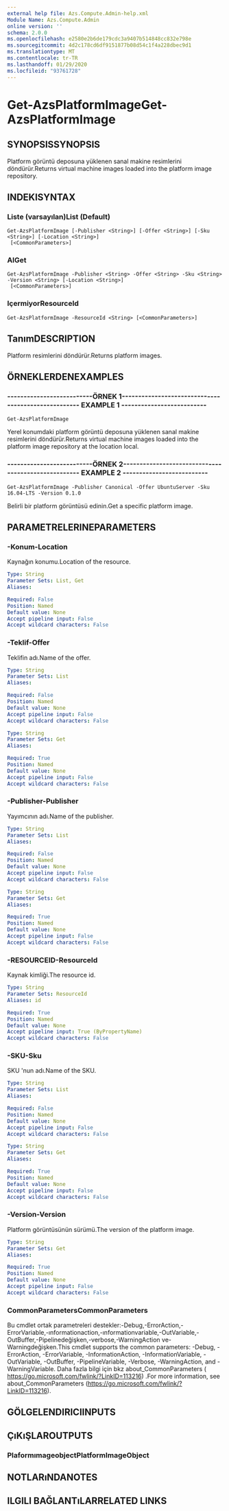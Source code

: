 ```yaml
---
external help file: Azs.Compute.Admin-help.xml
Module Name: Azs.Compute.Admin
online version: ''
schema: 2.0.0
ms.openlocfilehash: e2580e2b6de179cdc3a9407b514848cc832e798e
ms.sourcegitcommit: 4d2c178cd6df9151877b08d54c1f4a228dbec9d1
ms.translationtype: MT
ms.contentlocale: tr-TR
ms.lasthandoff: 01/29/2020
ms.locfileid: "93761728"
---
```

# <span data-ttu-id="2cc89-101">Get-AzsPlatformImage</span><span class="sxs-lookup"><span data-stu-id="2cc89-101">Get-AzsPlatformImage</span></span>

## <span data-ttu-id="2cc89-102">SYNOPSIS</span><span class="sxs-lookup"><span data-stu-id="2cc89-102">SYNOPSIS</span></span>
<span data-ttu-id="2cc89-103">Platform görüntü deposuna yüklenen sanal makine resimlerini döndürür.</span><span class="sxs-lookup"><span data-stu-id="2cc89-103">Returns virtual machine images loaded into the platform image repository.</span></span>

## <span data-ttu-id="2cc89-104">INDEKI</span><span class="sxs-lookup"><span data-stu-id="2cc89-104">SYNTAX</span></span>

### <span data-ttu-id="2cc89-105">Liste (varsayılan)</span><span class="sxs-lookup"><span data-stu-id="2cc89-105">List (Default)</span></span>
```
Get-AzsPlatformImage [-Publisher <String>] [-Offer <String>] [-Sku <String>] [-Location <String>]
 [<CommonParameters>]
```

### <span data-ttu-id="2cc89-106">Al</span><span class="sxs-lookup"><span data-stu-id="2cc89-106">Get</span></span>
```
Get-AzsPlatformImage -Publisher <String> -Offer <String> -Sku <String> -Version <String> [-Location <String>]
 [<CommonParameters>]
```

### <span data-ttu-id="2cc89-107">Içermiyor</span><span class="sxs-lookup"><span data-stu-id="2cc89-107">ResourceId</span></span>
```
Get-AzsPlatformImage -ResourceId <String> [<CommonParameters>]
```

## <span data-ttu-id="2cc89-108">Tanım</span><span class="sxs-lookup"><span data-stu-id="2cc89-108">DESCRIPTION</span></span>
<span data-ttu-id="2cc89-109">Platform resimlerini döndürür.</span><span class="sxs-lookup"><span data-stu-id="2cc89-109">Returns platform images.</span></span>

## <span data-ttu-id="2cc89-110">ÖRNEKLERDEN</span><span class="sxs-lookup"><span data-stu-id="2cc89-110">EXAMPLES</span></span>

### <span data-ttu-id="2cc89-111">--------------------------ÖRNEK 1--------------------------</span><span class="sxs-lookup"><span data-stu-id="2cc89-111">-------------------------- EXAMPLE 1 --------------------------</span></span>
```
Get-AzsPlatformImage
```

<span data-ttu-id="2cc89-112">Yerel konumdaki platform görüntü deposuna yüklenen sanal makine resimlerini döndürür.</span><span class="sxs-lookup"><span data-stu-id="2cc89-112">Returns virtual machine images loaded into the platform image repository at the location local.</span></span>

### <span data-ttu-id="2cc89-113">--------------------------ÖRNEK 2--------------------------</span><span class="sxs-lookup"><span data-stu-id="2cc89-113">-------------------------- EXAMPLE 2 --------------------------</span></span>
```
Get-AzsPlatformImage -Publisher Canonical -Offer UbuntuServer -Sku 16.04-LTS -Version 0.1.0
```

<span data-ttu-id="2cc89-114">Belirli bir platform görüntüsü edinin.</span><span class="sxs-lookup"><span data-stu-id="2cc89-114">Get a specific platform image.</span></span>

## <span data-ttu-id="2cc89-115">PARAMETRELERINE</span><span class="sxs-lookup"><span data-stu-id="2cc89-115">PARAMETERS</span></span>

### <span data-ttu-id="2cc89-116">-Konum</span><span class="sxs-lookup"><span data-stu-id="2cc89-116">-Location</span></span>
<span data-ttu-id="2cc89-117">Kaynağın konumu.</span><span class="sxs-lookup"><span data-stu-id="2cc89-117">Location of the resource.</span></span>

```yaml
Type: String
Parameter Sets: List, Get
Aliases: 

Required: False
Position: Named
Default value: None
Accept pipeline input: False
Accept wildcard characters: False
```

### <span data-ttu-id="2cc89-118">-Teklif</span><span class="sxs-lookup"><span data-stu-id="2cc89-118">-Offer</span></span>
<span data-ttu-id="2cc89-119">Teklifin adı.</span><span class="sxs-lookup"><span data-stu-id="2cc89-119">Name of the offer.</span></span>

```yaml
Type: String
Parameter Sets: List
Aliases: 

Required: False
Position: Named
Default value: None
Accept pipeline input: False
Accept wildcard characters: False
```

```yaml
Type: String
Parameter Sets: Get
Aliases: 

Required: True
Position: Named
Default value: None
Accept pipeline input: False
Accept wildcard characters: False
```

### <span data-ttu-id="2cc89-120">-Publisher</span><span class="sxs-lookup"><span data-stu-id="2cc89-120">-Publisher</span></span>
<span data-ttu-id="2cc89-121">Yayımcının adı.</span><span class="sxs-lookup"><span data-stu-id="2cc89-121">Name of the publisher.</span></span>

```yaml
Type: String
Parameter Sets: List
Aliases: 

Required: False
Position: Named
Default value: None
Accept pipeline input: False
Accept wildcard characters: False
```

```yaml
Type: String
Parameter Sets: Get
Aliases: 

Required: True
Position: Named
Default value: None
Accept pipeline input: False
Accept wildcard characters: False
```

### <span data-ttu-id="2cc89-122">-RESOURCEID</span><span class="sxs-lookup"><span data-stu-id="2cc89-122">-ResourceId</span></span>
<span data-ttu-id="2cc89-123">Kaynak kimliği.</span><span class="sxs-lookup"><span data-stu-id="2cc89-123">The resource id.</span></span>

```yaml
Type: String
Parameter Sets: ResourceId
Aliases: id

Required: True
Position: Named
Default value: None
Accept pipeline input: True (ByPropertyName)
Accept wildcard characters: False
```

### <span data-ttu-id="2cc89-124">-SKU</span><span class="sxs-lookup"><span data-stu-id="2cc89-124">-Sku</span></span>
<span data-ttu-id="2cc89-125">SKU 'nun adı.</span><span class="sxs-lookup"><span data-stu-id="2cc89-125">Name of the SKU.</span></span>

```yaml
Type: String
Parameter Sets: List
Aliases: 

Required: False
Position: Named
Default value: None
Accept pipeline input: False
Accept wildcard characters: False
```

```yaml
Type: String
Parameter Sets: Get
Aliases: 

Required: True
Position: Named
Default value: None
Accept pipeline input: False
Accept wildcard characters: False
```

### <span data-ttu-id="2cc89-126">-Version</span><span class="sxs-lookup"><span data-stu-id="2cc89-126">-Version</span></span>
<span data-ttu-id="2cc89-127">Platform görüntüsünün sürümü.</span><span class="sxs-lookup"><span data-stu-id="2cc89-127">The version of the platform image.</span></span>

```yaml
Type: String
Parameter Sets: Get
Aliases: 

Required: True
Position: Named
Default value: None
Accept pipeline input: False
Accept wildcard characters: False
```

### <span data-ttu-id="2cc89-128">CommonParameters</span><span class="sxs-lookup"><span data-stu-id="2cc89-128">CommonParameters</span></span>
<span data-ttu-id="2cc89-129">Bu cmdlet ortak parametreleri destekler:-Debug,-ErrorAction,-ErrorVariable,-ınformationaction,-ınformationvariable,-OutVariable,-OutBuffer,-Pipelinedeğişken,-verbose,-WarningAction ve-Warningdeğişken.</span><span class="sxs-lookup"><span data-stu-id="2cc89-129">This cmdlet supports the common parameters: -Debug, -ErrorAction, -ErrorVariable, -InformationAction, -InformationVariable, -OutVariable, -OutBuffer, -PipelineVariable, -Verbose, -WarningAction, and -WarningVariable.</span></span> <span data-ttu-id="2cc89-130">Daha fazla bilgi için bkz about_CommonParameters ( https://go.microsoft.com/fwlink/?LinkID=113216) .</span><span class="sxs-lookup"><span data-stu-id="2cc89-130">For more information, see about_CommonParameters (https://go.microsoft.com/fwlink/?LinkID=113216).</span></span>

## <span data-ttu-id="2cc89-131">GÖLGELENDIRICI</span><span class="sxs-lookup"><span data-stu-id="2cc89-131">INPUTS</span></span>

## <span data-ttu-id="2cc89-132">ÇıKıŞLAR</span><span class="sxs-lookup"><span data-stu-id="2cc89-132">OUTPUTS</span></span>

### <span data-ttu-id="2cc89-133">Plaformımageobject</span><span class="sxs-lookup"><span data-stu-id="2cc89-133">PlatformImageObject</span></span>

## <span data-ttu-id="2cc89-134">NOTLARıNDA</span><span class="sxs-lookup"><span data-stu-id="2cc89-134">NOTES</span></span>

## <span data-ttu-id="2cc89-135">ILGILI BAĞLANTıLAR</span><span class="sxs-lookup"><span data-stu-id="2cc89-135">RELATED LINKS</span></span>


